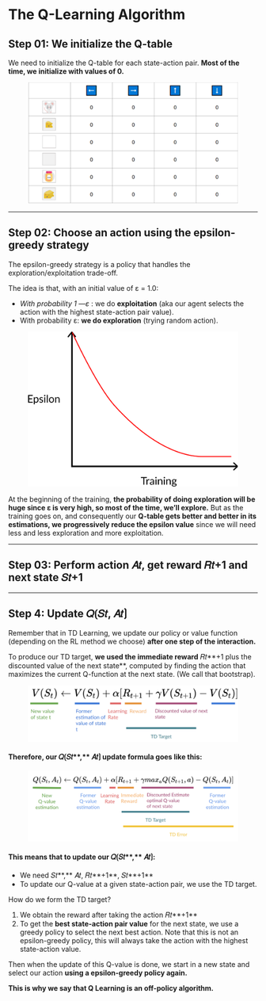 # The Q-Learning Algorithm

## Step 01: We initialize the Q-table

We need to initialize the Q-table for each state-action pair. **Most of the time, we initialize with values of 0.**



<figure><img src="../../.gitbook/assets/image (17).png" alt=""><figcaption></figcaption></figure>

***

## Step 02: Choose an action using the epsilon-greedy strategy

The epsilon-greedy strategy is a policy that handles the exploration/exploitation trade-off.

The idea is that, with an initial value of ɛ = 1.0:

* _With probability 1 —ɛ_ : we do **exploitation** (aka our agent selects the action with the highest state-action pair value).
* With probability ɛ: **we do exploration** (trying random action).



<figure><img src="../../.gitbook/assets/Q-learning-5.png" alt=""><figcaption></figcaption></figure>

At the beginning of the training, **the probability of doing exploration will be huge since ɛ is very high, so most of the time, we’ll explore.** But as the training goes on, and consequently our **Q-table gets better and better in its estimations, we progressively reduce the epsilon value** since we will need less and less exploration and more exploitation.

***

## Step 03: Perform action 𝐴𝑡, get reward 𝑅𝑡+1 and next state 𝑆𝑡+1

***

## Step 4: Update 𝑄⟮𝑆𝑡, 𝐴𝑡⟯

Remember that in TD Learning, we update our policy or value function (depending on the RL method we choose) **after one step of the interaction.**



To produce our TD target, **we used the immediate reward** 𝑅𝑡**+1​ plus the discounted value of the next state**, computed by finding the action that maximizes the current Q-function at the next state. (We call that bootstrap).

<figure><img src="../../.gitbook/assets/Q-learning-7.png" alt=""><figcaption></figcaption></figure>

#### Therefore, our 𝑄⟮𝑆𝑡**,** 𝐴𝑡⟯ **update formula goes like this:**

<figure><img src="../../.gitbook/assets/Q-learning-8.png" alt=""><figcaption></figcaption></figure>

#### This means that to update our 𝑄⟮𝑆𝑡**,** 𝐴𝑡⟯**:**

* We need 𝑆𝑡**,** 𝐴𝑡, 𝑅𝑡**+1**, 𝑆𝑡**+1**
* To update our Q-value at a given state-action pair, we use the TD target.

How do we form the TD target?

1. We obtain the reward after taking the action 𝑅𝑡**+1**
2. To get the **best state-action pair value** for the next state, we use a greedy policy to select the next best action. Note that this is not an epsilon-greedy policy, this will always take the action with the highest state-action value.

Then when the update of this Q-value is done, we start in a new state and select our action **using a epsilon-greedy policy again.**

**This is why we say that Q Learning is an off-policy algorithm.**
